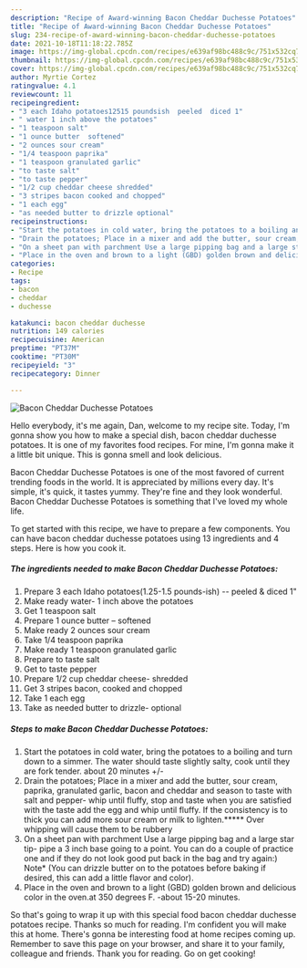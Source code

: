 ```yaml
---
description: "Recipe of Award-winning Bacon Cheddar Duchesse Potatoes"
title: "Recipe of Award-winning Bacon Cheddar Duchesse Potatoes"
slug: 234-recipe-of-award-winning-bacon-cheddar-duchesse-potatoes
date: 2021-10-18T11:18:22.785Z
image: https://img-global.cpcdn.com/recipes/e639af98bc488c9c/751x532cq70/bacon-cheddar-duchesse-potatoes-recipe-main-photo.jpg
thumbnail: https://img-global.cpcdn.com/recipes/e639af98bc488c9c/751x532cq70/bacon-cheddar-duchesse-potatoes-recipe-main-photo.jpg
cover: https://img-global.cpcdn.com/recipes/e639af98bc488c9c/751x532cq70/bacon-cheddar-duchesse-potatoes-recipe-main-photo.jpg
author: Myrtie Cortez
ratingvalue: 4.1
reviewcount: 11
recipeingredient:
- "3 each Idaho potatoes12515 poundsish  peeled  diced 1"
- " water 1 inch above the potatoes"
- "1 teaspoon salt"
- "1 ounce butter  softened"
- "2 ounces sour cream"
- "1/4 teaspoon paprika"
- "1 teaspoon granulated garlic"
- "to taste salt"
- "to taste pepper"
- "1/2 cup cheddar cheese shredded"
- "3 stripes bacon cooked and chopped"
- "1 each egg"
- "as needed butter to drizzle optional"
recipeinstructions:
- "Start the potatoes in cold water, bring the potatoes to a boiling and turn down to a simmer. The water should taste slightly salty, cook until they are fork tender. about 20 minutes +/-"
- "Drain the potatoes; Place in a mixer and add the butter, sour cream, paprika, granulated garlic, bacon and cheddar and season to taste with salt and pepper- whip until fluffy, stop and taste when you are satisfied with the taste add the egg and whip until fluffy. If the consistency is to thick you can add more sour cream or milk to lighten.***** Over whipping will cause them to be rubbery"
- "On a sheet pan with parchment Use a large pipping bag and a large star tip- pipe a 3 inch base going to a point. You can do a couple of practice one and if they do not look good put back in the bag and try again:) Note* (You can drizzle butter on to the potatoes before baking if desired, this can add a little flavor and color)."
- "Place in the oven and brown to a light (GBD) golden brown and delicious color in the oven.at 350 degrees F. -about 15-20 minutes."
categories:
- Recipe
tags:
- bacon
- cheddar
- duchesse

katakunci: bacon cheddar duchesse 
nutrition: 149 calories
recipecuisine: American
preptime: "PT37M"
cooktime: "PT30M"
recipeyield: "3"
recipecategory: Dinner

---
```



![Bacon Cheddar Duchesse Potatoes](https://img-global.cpcdn.com/recipes/e639af98bc488c9c/751x532cq70/bacon-cheddar-duchesse-potatoes-recipe-main-photo.jpg)

Hello everybody, it's me again, Dan, welcome to my recipe site. Today, I'm gonna show you how to make a special dish, bacon cheddar duchesse potatoes. It is one of my favorites food recipes. For mine, I'm gonna make it a little bit unique. This is gonna smell and look delicious.



Bacon Cheddar Duchesse Potatoes is one of the most favored of current trending foods in the world. It is appreciated by millions every day. It's simple, it's quick, it tastes yummy. They're fine and they look wonderful. Bacon Cheddar Duchesse Potatoes is something that I've loved my whole life.


To get started with this recipe, we have to prepare a few components. You can have bacon cheddar duchesse potatoes using 13 ingredients and 4 steps. Here is how you cook it.

<!--inarticleads1-->

##### The ingredients needed to make Bacon Cheddar Duchesse Potatoes:

1. Prepare 3 each Idaho potatoes(1.25-1.5 pounds-ish) -- peeled & diced 1&#34;
1. Make ready  water- 1 inch above the potatoes
1. Get 1 teaspoon salt
1. Prepare 1 ounce butter – softened
1. Make ready 2 ounces sour cream
1. Take 1/4 teaspoon paprika
1. Make ready 1 teaspoon granulated garlic
1. Prepare to taste salt
1. Get to taste pepper
1. Prepare 1/2 cup cheddar cheese- shredded
1. Get 3 stripes bacon, cooked and chopped
1. Take 1 each egg
1. Take as needed butter to drizzle- optional




<!--inarticleads2-->

##### Steps to make Bacon Cheddar Duchesse Potatoes:

1. Start the potatoes in cold water, bring the potatoes to a boiling and turn down to a simmer. The water should taste slightly salty, cook until they are fork tender. about 20 minutes +/-
1. Drain the potatoes; Place in a mixer and add the butter, sour cream, paprika, granulated garlic, bacon and cheddar and season to taste with salt and pepper- whip until fluffy, stop and taste when you are satisfied with the taste add the egg and whip until fluffy. If the consistency is to thick you can add more sour cream or milk to lighten.***** Over whipping will cause them to be rubbery
1. On a sheet pan with parchment Use a large pipping bag and a large star tip- pipe a 3 inch base going to a point. You can do a couple of practice one and if they do not look good put back in the bag and try again:) Note* (You can drizzle butter on to the potatoes before baking if desired, this can add a little flavor and color).
1. Place in the oven and brown to a light (GBD) golden brown and delicious color in the oven.at 350 degrees F. -about 15-20 minutes.




So that's going to wrap it up with this special food bacon cheddar duchesse potatoes recipe. Thanks so much for reading. I'm confident you will make this at home. There's gonna be interesting food at home recipes coming up. Remember to save this page on your browser, and share it to your family, colleague and friends. Thank you for reading. Go on get cooking!
